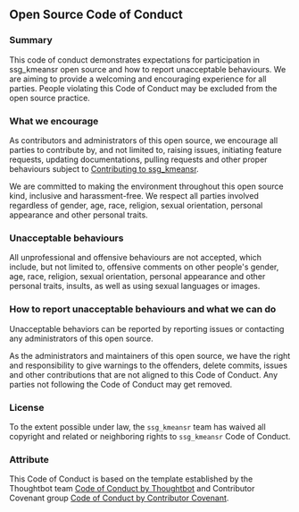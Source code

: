 ## Open Source Code of Conduct

### Summary

This code of conduct demonstrates expectations for participation in ssg_kmeansr open source and how to report unacceptable behaviours. We are aiming to provide a welcoming and encouraging experience for all parties. People violating this Code of Conduct may be excluded from the open source practice. 

### What we encourage 

As contributors and administrators of this open source, we encourage all parties to contribute by, and not limited to, raising issues, initiating feature requests, updating documentations, pulling requests and other proper behaviours subject to [Contributing to ssg_kmeansr](https://github.com/UBC-MDS/ssg_kmeansr/blob/master/CONTRIBUTING.md). 


We are committed to making the environment throughout this open source kind, inclusive and harassment-free. We respect all parties involved regardless of gender, age, race, religion, sexual orientation, personal appearance and other personal traits.  

### Unacceptable behaviours


All unprofessional and offensive behaviours are not accepted, which include, but not limited to, offensive comments on other people's gender, age, race, religion, sexual orientation, personal appearance and other personal traits, insults, as well as using sexual languages or images.

### How to report unacceptable behaviours and what we can do 

Unacceptable behaviors can be reported by reporting issues or contacting any administrators of this open source.

As the administrators and maintainers of this open source, we have the right and responsibility to give warnings to the offenders, delete commits, issues and other contributions that are not aligned to this Code of Conduct. Any parties not following the Code of Conduct may get removed.


### License

To the extent possible under law, the `ssg_kmeansr` team has waived all copyright and related or neighboring rights to `ssg_kmeansr` Code of Conduct.



### Attribute

This Code of Conduct is based on the template established by the Thoughtbot team [Code of Conduct by Thoughtbot](https://thoughtbot.com/open-source-code-of-conduct) and Contributor Covenant group [Code of Conduct by Contributor Covenant](https://www.contributor-covenant.org/). 



